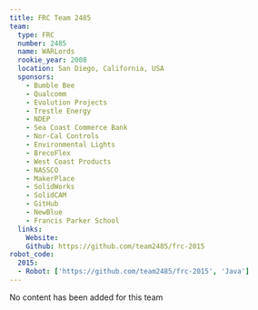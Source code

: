 ```yaml
---
title: FRC Team 2485
team:
  type: FRC
  number: 2485
  name: WARLords
  rookie_year: 2008
  location: San Diego, California, USA
  sponsors:
    - Bumble Bee
    - Qualcomm
    - Evolution Projects
    - Trestle Energy
    - NDEP
    - Sea Coast Commerce Bank
    - Nor-Cal Controls
    - Environmental Lights
    - BrecoFlex
    - West Coast Products
    - NASSCO
    - MakerPlace
    - SolidWorks
    - SolidCAM
    - GitHub
    - NewBlue
    - Francis Parker School
  links:
    Website:
    Github: https://github.com/team2485/frc-2015
robot_code:
  2015:
  - Robot: ['https://github.com/team2485/frc-2015', 'Java']
---
```

No content has been added for this team